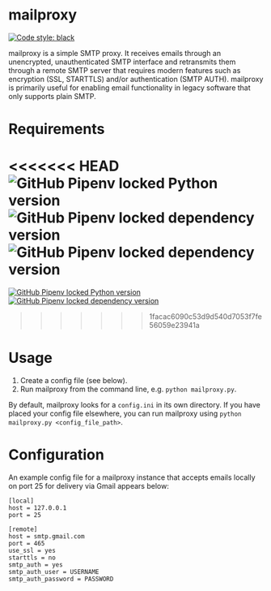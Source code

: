 # mailproxy

[![Code style: black](https://img.shields.io/badge/code%20style-black-000000.svg)](https://github.com/psf/black)

mailproxy is a simple SMTP proxy. It receives emails through an unencrypted, unauthenticated SMTP interface and retransmits them through a remote SMTP server that requires modern features such as encryption (SSL, STARTTLS) and/or authentication (SMTP AUTH). mailproxy is primarily useful for enabling email functionality in legacy software that only supports plain SMTP.

# Requirements
<<<<<<< HEAD
![GitHub Pipenv locked Python version](https://img.shields.io/github/pipenv/locked/python-version/Taruu/mailproxy-with-utils)
![GitHub Pipenv locked dependency version](https://img.shields.io/github/pipenv/locked/dependency-version/Taruu/mailproxy-with-utils/aiosmtpd)
![GitHub Pipenv locked dependency version](https://img.shields.io/github/pipenv/locked/dependency-version/Taruu/mailproxy-with-utils/[python-systemd])
=======
[![GitHub Pipenv locked Python version](https://img.shields.io/github/pipenv/locked/python-version/Taruu/mailproxy-with-utils)](https://www.python.org/downloads/)
[![GitHub Pipenv locked dependency version](https://img.shields.io/github/pipenv/locked/dependency-version/Taruu/mailproxy-with-utils/aiosmtpd)](https://pypi.org/project/aiosmtpd/)

>>>>>>> 1facac6090c53d9d540d7053f7fe56059e23941a

# Usage
1. Create a config file (see below).
2. Run mailproxy from the command line, e.g. `python mailproxy.py`.

By default, mailproxy looks for a `config.ini` in its own directory.
If you have placed your config file elsewhere, you can run mailproxy
using `python mailproxy.py <config_file_path>`.


# Configuration
An example config file for a mailproxy instance that accepts emails locally on port 25 for delivery via Gmail appears below:
```
[local]
host = 127.0.0.1
port = 25

[remote]
host = smtp.gmail.com
port = 465
use_ssl = yes
starttls = no
smtp_auth = yes
smtp_auth_user = USERNAME
smtp_auth_password = PASSWORD
```
